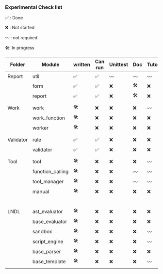 ### Experimental Check list


✅ : Done

❌ : Not started

〰️ : not required

🛠️: In progress

| Folder    | Module           | written | Can run | Unittest | Doc | Tutorial | Done |     |
| --------- | ---------------- | ------- | ------- | -------- | --- | -------- | ---- | --- |
| Report    | util             | ✅       | ✅       | 〰️       | 〰️  | 〰️       | ✅    |     |
|           | form             | ✅       | ✅       | ❌        | 🛠️ | ❌        | 🛠️  |     |
|           | report           | ✅       | ✅       | ❌        | 🛠️ | ❌        | 🛠️  |     |
|           |                  |         |         |          |     |          |      |     |
| Work      | work             | 🛠️     | ❌       | ❌        | ❌   | 〰️       | 🛠️  |     |
|           | work_function    | 🛠️     | ❌       | ❌        | ❌   | ❌        | 🛠️  |     |
|           | worker           | 🛠️     | ❌       | ❌        | ❌   | ❌        | 🛠️  |     |
|           |                  |         |         |          |     |          |      |     |
| Validator | rule             | ✅       | ✅       | ❌        | ❌   | ❌        | 🛠️  |     |
|           | validator        | ✅       | ✅       | ❌        | ❌   | ❌        | 🛠️  |     |
|           |                  |         |         |          |     |          |      |     |
| Tool      | tool             | 🛠️     | ❌       | ❌        | ❌   | 〰️       | 🛠️  |     |
|           | function_calling | 🛠️     | ❌       | ❌        | 〰️  | 〰️       | 🛠️  |     |
|           | tool_manager     | 🛠️     | ❌       | ❌        | 〰️  | 〰️       | 🛠️  |     |
|           | manual           | 🛠️     | ❌       | ❌        | ❌   | ❌        | 🛠️  |     |
|           |                  |         |         |          |     |          | 🛠️  |     |
| LNDL      | ast_evaluator    | 🛠️     | ❌       | ❌        | ❌   | ❌        | 🛠️  |     |
|           | base_evaluator   | 🛠️     | ❌       | ❌        | ❌   | ❌        | 🛠️  |     |
|           | sandbox          | 🛠️     | ❌       | ❌        | ❌   | 〰️       | 🛠️  |     |
|           | script_engine    | 🛠️     | ❌       | ❌        | ❌   | 〰️       | 🛠️  |     |
|           | base_parser      | 🛠️     | ❌       | ❌        | ❌   | ❌        | 🛠️  |     |
|           | base_template    | 🛠️     | ❌       | ❌        | ❌   | 〰️       | 🛠️  |     |
|           |                  |         |         |          |     |          |      |     |

